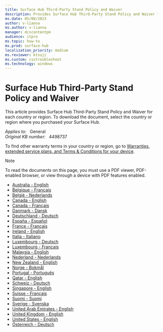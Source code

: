 ```yaml
---
title: Surface Hub Third-Party Stand Policy and Waiver
description: Provides Surface Hub Third-Party Stand Policy and Waiver for each country or region.
ms.date: 05/08/2023
author: v-lianna
ms.author: v-lianna
manager: dcscontentpm
audience: itpro
ms.topic: how-to
ms.prod: surface-hub
localization_priority: medium
ms.reviewer: ktsuji
ms.custom: csstroubleshoot
ms.technology: windows
---
```

# Surface Hub Third-Party Stand Policy and Waiver

This article provides Surface Hub Third-Party Stand Policy and Waiver for each country or region. To download the document, select the country or region where you purchased your Surface Hub.

_Applies to:_ &nbsp; General  
_Original KB number:_ &nbsp; 4498737

To find other warranty terms in your country or region, go to [Warranties, extended service plans, and Terms & Conditions for your device](https://support.microsoft.com/topic/warranty-and-protection-plan-terms-conditions-eedf7a23-84a7-1a47-480b-0e10503eedf5).

> [!NOTE]
> To read the documents on this page, you must use a PDF viewer, PDF-enabled browser, or view through a device with PDF features enabled.

- [Australia - English](https://download.microsoft.com/download/6/6/5/665c5514-659d-4738-8059-b55008f53cb4/Surface_Hub_Policy_Waiver_Document_v2-EN.pdf)
- [Belgique - Français](https://download.microsoft.com/download/6/6/5/665c5514-659d-4738-8059-b55008f53cb4/Surface_Hub_Policy_Waiver_Document_v2-FR.pdf)
- [België - Nederlands](https://download.microsoft.com/download/6/6/5/665c5514-659d-4738-8059-b55008f53cb4/Surface_Hub_Policy_Waiver_Document_v2-NL.pdf)
- [Canada - English](https://download.microsoft.com/download/6/6/5/665c5514-659d-4738-8059-b55008f53cb4/Surface_Hub_Policy_Waiver_Document_v2-EN.pdf)
- [Canada - Français](https://download.microsoft.com/download/6/6/5/665c5514-659d-4738-8059-b55008f53cb4/Surface_Hub_Policy_Waiver_Document_v2-FR.pdf)
- [Danmark - Dansk](https://download.microsoft.com/download/6/6/5/665c5514-659d-4738-8059-b55008f53cb4/Surface_Hub_Policy_Waiver_Document_v2-DA.pdf)
- [Deutschland - Deutsch](https://download.microsoft.com/download/6/6/5/665c5514-659d-4738-8059-b55008f53cb4/Surface_Hub_Policy_Waiver_Document_v2-DE.pdf)
- [España - Español](https://download.microsoft.com/download/4/d/0/4d0b876a-521a-4402-ac91-b0c8bca4e881/Surface_Hub_Policy_Waiver_Document_v2-ES.pdf)
- [France - Français](https://download.microsoft.com/download/6/6/5/665c5514-659d-4738-8059-b55008f53cb4/Surface_Hub_Policy_Waiver_Document_v2-FR.pdf)
- [Ireland - English](https://download.microsoft.com/download/6/6/5/665c5514-659d-4738-8059-b55008f53cb4/Surface_Hub_Policy_Waiver_Document_v2-EN.pdf)
- [Italia - Italiano](https://download.microsoft.com/download/4/d/0/4d0b876a-521a-4402-ac91-b0c8bca4e881/Surface_Hub_Policy_Waiver_Document_v2-IT.pdf)
- [Luxembourg - Deutsch](https://download.microsoft.com/download/6/6/5/665c5514-659d-4738-8059-b55008f53cb4/Surface_Hub_Policy_Waiver_Document_v2-DE.pdf)
- [Luxembourg - Français](https://download.microsoft.com/download/6/6/5/665c5514-659d-4738-8059-b55008f53cb4/Surface_Hub_Policy_Waiver_Document_v2-FR.pdf)
- [Malaysia - English](https://download.microsoft.com/download/6/6/5/665c5514-659d-4738-8059-b55008f53cb4/Surface_Hub_Policy_Waiver_Document_v2-EN.pdf)
- [Nederland - Nederlands](https://download.microsoft.com/download/6/6/5/665c5514-659d-4738-8059-b55008f53cb4/Surface_Hub_Policy_Waiver_Document_v2-NL.pdf)
- [New Zealand - English](https://download.microsoft.com/download/6/6/5/665c5514-659d-4738-8059-b55008f53cb4/Surface_Hub_Policy_Waiver_Document_v2-EN.pdf)
- [Norge - Bokmål](https://download.microsoft.com/download/4/d/0/4d0b876a-521a-4402-ac91-b0c8bca4e881/Surface_Hub_Policy_Waiver_Document_v2-NO.pdf)
- [Portugal - Português](https://download.microsoft.com/download/4/d/0/4d0b876a-521a-4402-ac91-b0c8bca4e881/Surface_Hub_Policy_Waiver_Document_v2-PT.pdf)
- [Qatar - English](https://download.microsoft.com/download/6/6/5/665c5514-659d-4738-8059-b55008f53cb4/Surface_Hub_Policy_Waiver_Document_v2-EN.pdf)
- [Schweiz - Deutsch](https://download.microsoft.com/download/6/6/5/665c5514-659d-4738-8059-b55008f53cb4/Surface_Hub_Policy_Waiver_Document_v2-DE.pdf)
- [Singapore - English](https://download.microsoft.com/download/6/6/5/665c5514-659d-4738-8059-b55008f53cb4/Surface_Hub_Policy_Waiver_Document_v2-EN.pdf)
- [Suisse - Français](https://download.microsoft.com/download/6/6/5/665c5514-659d-4738-8059-b55008f53cb4/Surface_Hub_Policy_Waiver_Document_v2-FR.pdf)
- [Suomi - Suomi](https://download.microsoft.com/download/4/d/0/4d0b876a-521a-4402-ac91-b0c8bca4e881/Surface_Hub_Policy_Waiver_Document_v2-FI.pdf)
- [Sverige - Svenska](https://download.microsoft.com/download/4/d/0/4d0b876a-521a-4402-ac91-b0c8bca4e881/Surface_Hub_Policy_Waiver_Document_v2-SV.pdf)
- [United Arab Emirates - English](https://download.microsoft.com/download/6/6/5/665c5514-659d-4738-8059-b55008f53cb4/Surface_Hub_Policy_Waiver_Document_v2-EN.pdf)
- [United Kingdom - English](https://download.microsoft.com/download/6/6/5/665c5514-659d-4738-8059-b55008f53cb4/Surface_Hub_Policy_Waiver_Document_v2-EN.pdf)
- [United States - English](https://download.microsoft.com/download/6/6/5/665c5514-659d-4738-8059-b55008f53cb4/Surface_Hub_Policy_Waiver_Document_v2-EN.pdf)
- [Österreich - Deutsch](https://download.microsoft.com/download/6/6/5/665c5514-659d-4738-8059-b55008f53cb4/Surface_Hub_Policy_Waiver_Document_v2-DE.pdf)
